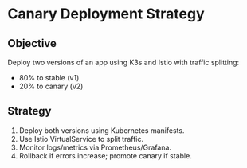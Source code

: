 # Canary Deployment Strategy

## Objective
Deploy two versions of an app using K3s and Istio with traffic splitting:
- 80% to stable (v1)
- 20% to canary (v2)

## Strategy
1. Deploy both versions using Kubernetes manifests.
2. Use Istio VirtualService to split traffic.
3. Monitor logs/metrics via Prometheus/Grafana.
4. Rollback if errors increase; promote canary if stable.
